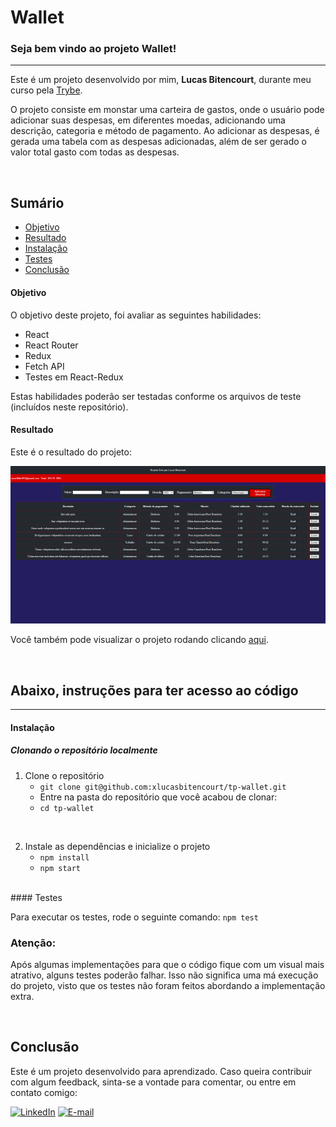 # Wallet

### Seja bem vindo ao projeto Wallet!

----

Este é um projeto desenvolvido por mim, **Lucas Bitencourt**, durante meu curso pela [Trybe](https://www.betrybe.com/).

O projeto consiste em monstar uma carteira de gastos, onde o usuário pode adicionar suas despesas, em diferentes moedas, adicionando uma descrição, categoria e método de pagamento. Ao adicionar as despesas, é gerada uma tabela com as despesas adicionadas, além de ser gerado o valor total gasto com todas as despesas.

<br>

## Sumário

- [Objetivo](#objetivo)
- [Resultado](#resultado)
- [Instalação](#instalação)
- [Testes](#testes)
- [Conclusão](#conclusão)

#### Objetivo

O objetivo deste projeto, foi avaliar as seguintes habilidades:

- React
- React Router
- Redux
- Fetch API
- Testes em React-Redux

Estas habilidades poderão ser testadas conforme os arquivos de teste (incluídos neste repositório). 

#### Resultado

Este é o resultado do projeto:

<img src='./img/wallet.png'>

Você também pode visualizar o projeto rodando clicando [aqui](https://lucasbitencourt.com.br/tp-wallet/).

<br>

## Abaixo, instruções para ter acesso ao código

---

#### Instalação

##### Clonando o repositório localmente

1. Clone o repositório
     - `git clone git@github.com:xlucasbitencourt/tp-wallet.git`
     - Entre na pasta do repositório que você acabou de clonar:
     - `cd tp-wallet`    
  <br>
  
2. Instale as dependências e inicialize o projeto
    - `npm install`
    - `npm start`

<br>
#### Testes

Para executar os testes, rode o seguinte comando:
`npm test`

### Atenção: 

Após algumas implementações para que o código fique com um visual mais atrativo, alguns testes poderão falhar. Isso não significa uma má execução do projeto, visto que os testes não foram feitos abordando a implementação extra.

<br>

## Conclusão

Este é um projeto desenvolvido para aprendizado. Caso queira contribuir com algum feedback, sinta-se a vontade para comentar, ou entre em contato comigo:

<a href="https://www.linkedin.com/in/lucasbitencourt/"><img alt="LinkedIn" src="https://img.shields.io/badge/LinkedIn-0077B5?style=for-the-badge&logo=linkedin&logoColor=white" /></a> <a href="mailto:klucasbitencourt@gmail.com"><img alt="E-mail" src="https://img.shields.io/badge/Gmail-D14836?style=for-the-badge&logo=gmail&logoColor=white" /></a> 